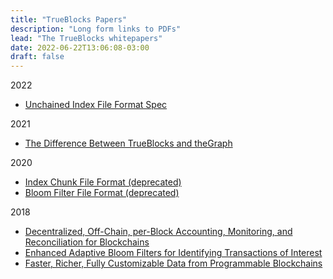 ```yaml
---
title: "TrueBlocks Papers"
description: "Long form links to PDFs"
lead: "The TrueBlocks whitepapers"
date: 2022-06-22T13:06:08-03:00
draft: false
---
```


2022

* [Unchained Index File Format Spec](/papers/2022/file-format-spec-v0.40.0-beta.pdf)

2021

* [The Difference Between TrueBlocks and theGraph](/papers/2021/the-difference-between-trueBlocks-and-rotki-and-trueBlocks-and-thegraph.pdf)

2020
* [Index Chunk File Format (deprecated)](/papers/2020/index-chunk-file-format.pdf)
* [Bloom Filter File Format (deprecated)](/papers/2020/bloom-filter-file-format.pdf)

2018

* [Decentralized, Off-Chain, per-Block Accounting, Monitoring, and Reconciliation for Blockchains](/papers/2017/decentralized-off-chain-per-block-accounting-monitoring-and-reconciliation-for-blockchains.pdf)
* [Enhanced Adaptive Bloom Filters for Identifying Transactions of Interest](/papers/2017/enhanced-adaptive-bloom-filters-for-identifying-transactions-of-interest.pdf)
* [Faster, Richer, Fully Customizable Data from Programmable Blockchains](/papers/2017/faster-richer-fully-customizable-data-from-programmable-blockchains.pdf)
